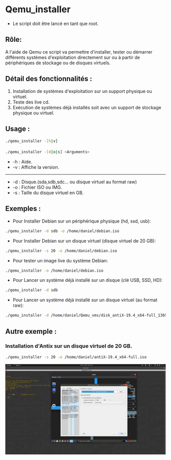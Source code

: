 # Qemu_installer

  - Le script doit être lancé en tant que root.
  
  ## Rôle:                                                                                   
  A l'aide de Qemu ce script va permettre d'installer, tester ou démarrer différents systèmes d'exploitation 
  directement sur ou à partir de périphériques de stockage ou de disques virtuels.
  
  ## Détail des fonctionnalités :
  1. Installation de systèmes d'exploitation sur un support physique ou virtuel.
  2. Teste des live cd.
  3. Exécution de systèmes déjà installés soit avec un support de stockage physique ou virtuel.

  ## Usage :
  ```Bash
  ./qemu_installer -[h|v]
  
  ./qemu_installer -[d|o|s] <Arguments>
  ```  
  * -h : Aide.
  * -v : Affiche la version.
  ---
  * -d : Disque.(sda,sdb,sdc... ou disque virtuel au format raw)
  * -o : Fichier ISO ou IMG.
  * -s : Taille du disque virtuel en GB.

  ## Exemples :
  * Pour Installer Debian sur un périphérique physique (hd, ssd, usb):
  ```Bash  
  ./qemu_installer -d sdb -o /home/daniel/debian.iso
  ```  
  * Pour Installer Debian sur un disque virtuel (disque virtuel de 20 GB):
  ```Bash
  ./qemu_installer -s 20 -o /home/daniel/debian.iso  
  ```  
  * Pour tester un image live du système Debian:
  ```Bash
  ./qemu_installer -o /home/daniel/debian.iso
  ```
  * Pour Lancer un système déjà installé sur un disque (clé USB, SSD, HD):
  ```Bash
  ./qemu_installer -d sdb
  ```  
  * Pour Lancer un système déjà installé sur un disque virtuel (au format raw):
  ```Bash
  ./qemu_installer -d /home/daniel/Qemu_vms/disk_antiX-19.4_x64-full_13692.img
  ```
  
  ## Autre exemple :
  ### Installation d'Antix sur un disque virtuel de 20 GB.
  ```Bash
  ./qemu_installer -s 20 -o /home/daniel/antiX-19.4_x64-full.iso  
  ``` 
  ![capture](https://github.com/DOSSANTOSDaniel/Qemu_installer/blob/main/images/Cap.png)

  
